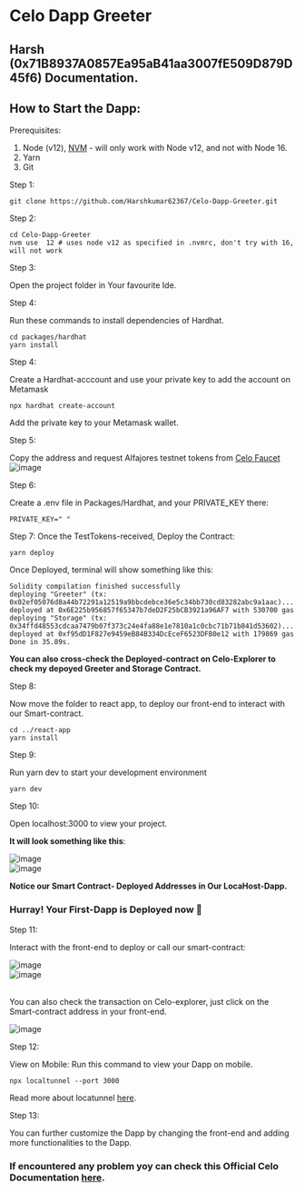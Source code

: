 # Celo Dapp Greeter

## Harsh (0x71B8937A0857Ea95aB41aa3007fE509D879D45f6) Documentation.

## How to Start the Dapp:

Prerequisites:

1. Node (v12), [NVM](https://github.com/nvm-sh/nvm) - will only work with Node v12, and not with Node 16.
2. Yarn
3. Git

Step 1:

```shell
git clone https://github.com/Harshkumar62367/Celo-Dapp-Greeter.git
```

Step 2:

```shell
cd Celo-Dapp-Greeter
nvm use  12 # uses node v12 as specified in .nvmrc, don't try with 16, will not work
```

Step 3:

Open the project folder in Your favourite Ide.

Step 4:

Run these commands to install dependencies of Hardhat.

```shell
cd packages/hardhat
yarn install
```

Step 4:

Create a Hardhat-acccount and use your private key to add the account on Metamask

```shell
npx hardhat create-account
```
Add the private key to your Metamask wallet.

Step 5:

Copy the address and request Alfajores testnet tokens from [Celo Faucet](https://celo.org/developers/faucet) 
![image](https://user-images.githubusercontent.com/72465090/200105770-b90280ef-0731-40a3-a451-d542f2147ba7.png)

Step 6:

Create a .env file in Packages/Hardhat, and your PRIVATE_KEY there:

```shell
PRIVATE_KEY=" "
```

Step 7:
Once the TestTokens-received, Deploy the Contract:

```shell
yarn deploy
```

Once Deployed, terminal will show something like this:

```shell
Solidity compilation finished successfully
deploying "Greeter" (tx: 0x02ef05076d8a44b72291a12519a9bbcdebce36e5c34bb730cd83282abc9a1aac)...: deployed at 0x6E225b956857f65347b7deD2F25bCB3921a96AF7 with 530700 gas
deploying "Storage" (tx: 0x34ffd48553cdcaa7479b07f373c24e4fa88e1e7810a1c0cbc71b71b841d53602)...: deployed at 0xf95dD1F827e9459eB84B334DcEceF6523DFB0e12 with 179869 gas
Done in 35.89s.
```

<strong>You can also cross-check the Deployed-contract on Celo-Explorer to check my depoyed Greeter and Storage Contract.</strong>

Step 8:

Now move the folder to react app, to deploy our front-end to interact with our Smart-contract.

```shell
cd ../react-app
yarn install
```

Step 9:

Run yarn dev to start your development environment

```shell
yarn dev
```

Step 10:

Open localhost:3000 to view your project.

<b> It will look something like this</b>:

![image](https://user-images.githubusercontent.com/72465090/200106239-4445a134-7dce-4e88-8235-826bc745eb3b.png)
<br>
![image](https://user-images.githubusercontent.com/72465090/200106247-06964e8e-d913-4b52-b990-b66b04dc5cf3.png)

<strong> Notice our Smart Contract- Deployed Addresses in Our LocaHost-Dapp. </strong>

### Hurray! Your First-Dapp is Deployed now 🥳

Step 11:

Interact with the front-end to deploy or call our smart-contract:

![image](https://user-images.githubusercontent.com/72465090/200106583-7b349476-ab3b-4cea-bcaf-6eb9afbcd3b6.png)
<br>
![image](https://user-images.githubusercontent.com/72465090/200106609-3a8d28da-42b8-48d0-af79-1a85273eee68.png)
 
<br>
You can also check the transaction on Celo-explorer, just click on the Smart-contract address in your front-end.

![image](https://user-images.githubusercontent.com/72465090/200106670-e0d6853f-1703-486f-b599-d3e3162ea109.png)


Step 12:

View on Mobile: Run this command to view your Dapp on mobile.

```shell
npx localtunnel --port 3000
```

Read more about locatunnel [here](https://www.npmjs.com/package/localtunnel).

Step 13:

You can further customize the Dapp by changing the front-end and adding more functionalities to the Dapp.


### If encountered any problem yoy can check this Official Celo Documentation [here](https://developers.celo.org/build-celo-dapps-in-15-minutes-or-less-438ea954d0b1).

